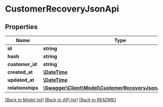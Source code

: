 # CustomerRecoveryJsonApi

## Properties
Name | Type | Description | Notes
------------ | ------------- | ------------- | -------------
**id** | **string** |  | [optional] 
**hash** | **string** |  | 
**customer_id** | **string** |  | 
**created_at** | [**\DateTime**](\DateTime.md) |  | 
**updated_at** | [**\DateTime**](\DateTime.md) |  | [optional] 
**relationships** | [**\Swagger\Client\Model\CustomerRecoveryJsonApiRelationships**](CustomerRecoveryJsonApiRelationships.md) |  | [optional] 

[[Back to Model list]](../../README.md#documentation-for-models) [[Back to API list]](../../README.md#documentation-for-api-endpoints) [[Back to README]](../../README.md)


